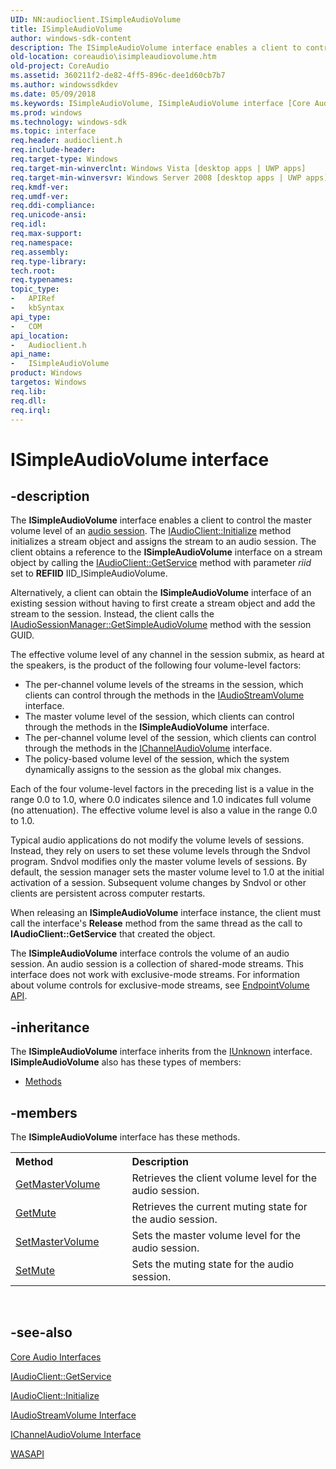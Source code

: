 ```yaml
---
UID: NN:audioclient.ISimpleAudioVolume
title: ISimpleAudioVolume
author: windows-sdk-content
description: The ISimpleAudioVolume interface enables a client to control the master volume level of an audio session.
old-location: coreaudio\isimpleaudiovolume.htm
old-project: CoreAudio
ms.assetid: 360211f2-de82-4ff5-896c-dee1d60cb7b7
ms.author: windowssdkdev
ms.date: 05/09/2018
ms.keywords: ISimpleAudioVolume, ISimpleAudioVolume interface [Core Audio], ISimpleAudioVolume interface [Core Audio],described, audioclient/ISimpleAudioVolume, coreaudio.isimpleaudiovolume
ms.prod: windows
ms.technology: windows-sdk
ms.topic: interface
req.header: audioclient.h
req.include-header: 
req.target-type: Windows
req.target-min-winverclnt: Windows Vista [desktop apps | UWP apps]
req.target-min-winversvr: Windows Server 2008 [desktop apps | UWP apps]
req.kmdf-ver: 
req.umdf-ver: 
req.ddi-compliance: 
req.unicode-ansi: 
req.idl: 
req.max-support: 
req.namespace: 
req.assembly: 
req.type-library: 
tech.root: 
req.typenames: 
topic_type:
-	APIRef
-	kbSyntax
api_type:
-	COM
api_location:
-	Audioclient.h
api_name:
-	ISimpleAudioVolume
product: Windows
targetos: Windows
req.lib: 
req.dll: 
req.irql: 
---
```


# ISimpleAudioVolume interface


## -description



The <b>ISimpleAudioVolume</b> interface enables a client to control the master volume level of an <a href="https://msdn.microsoft.com/b8a1b656-a582-4112-99e9-bd575719ebb3">audio session</a>. The <a href="https://msdn.microsoft.com/eb778503-06f8-4705-9f8d-9a4fd886ae27">IAudioClient::Initialize</a> method initializes a stream object and assigns the stream to an audio session. The client obtains a reference to the <b>ISimpleAudioVolume</b> interface on a stream object by calling the <a href="https://msdn.microsoft.com/233d4471-037f-4df9-bef6-57f2544dedb5">IAudioClient::GetService</a> method with parameter <i>riid</i> set to <b>REFIID</b> IID_ISimpleAudioVolume.

Alternatively, a client can obtain the <b>ISimpleAudioVolume</b> interface of an existing session without having to first create a stream object and add the stream to the session. Instead, the client calls the <a href="https://msdn.microsoft.com/2f3c5a40-308f-48b4-b35c-aebd0cc6b849">IAudioSessionManager::GetSimpleAudioVolume</a> method with the session GUID.

The effective volume level of any channel in the session submix, as heard at the speakers, is the product of the following four volume-level factors:

<ul>
<li>The per-channel volume levels of the streams in the session, which clients can control through the methods in the <a href="https://msdn.microsoft.com/92cc127b-77ac-4fc7-ac3c-319e5d6368d3">IAudioStreamVolume</a> interface.</li>
<li>The master volume level of the session, which clients can control through the methods in the <b>ISimpleAudioVolume</b> interface.</li>
<li>The per-channel volume level of the session, which clients can control through the methods in the <a href="https://msdn.microsoft.com/0d0a20dc-5e5a-49a7-adc9-20aacb88368a">IChannelAudioVolume</a> interface.</li>
<li>The policy-based volume level of the session, which the system dynamically assigns to the session as the global mix changes.</li>
</ul>
Each of the four volume-level factors in the preceding list is a value in the range 0.0 to 1.0, where 0.0 indicates silence and 1.0 indicates full volume (no attenuation). The effective volume level is also a value in the range 0.0 to 1.0.

Typical audio applications do not modify the volume levels of sessions. Instead, they rely on users to set these volume levels through the Sndvol program. Sndvol modifies only the master volume levels of sessions. By default, the session manager sets the master volume level to 1.0 at the initial activation of a session. Subsequent volume changes by Sndvol or other clients are persistent across computer restarts.

When releasing an <b>ISimpleAudioVolume</b> interface instance, the client must call the interface's <b>Release</b> method from the same thread as the call to <b>IAudioClient::GetService</b> that created the object.

The <b>ISimpleAudioVolume</b> interface controls the volume of an audio session. An audio session is a collection of shared-mode streams. This interface does not work with exclusive-mode streams. For information about volume controls for exclusive-mode streams, see <a href="https://msdn.microsoft.com/1fe1cd57-a0a4-4e08-ab52-3b6e66d14e79">EndpointVolume API</a>.




## -inheritance

The <b xmlns:loc="http://microsoft.com/wdcml/l10n">ISimpleAudioVolume</b> interface inherits from the <a href="https://msdn.microsoft.com/33f1d79a-33fc-4ce5-a372-e08bda378332">IUnknown</a> interface. <b>ISimpleAudioVolume</b> also has these types of members:
<ul>
<li><a href="https://docs.microsoft.com/">Methods</a></li>
</ul>

## -members

The <b>ISimpleAudioVolume</b> interface has these methods.
<table class="members" id="memberListMethods">
<tr>
<th align="left" width="37%">Method</th>
<th align="left" width="63%">Description</th>
</tr>
<tr data="declared;">
<td align="left" width="37%">
<a href="https://msdn.microsoft.com/362d8e12-a92c-4e0f-b88f-a3937c75d01a">GetMasterVolume</a>
</td>
<td align="left" width="63%">
Retrieves the client volume level for the audio session.

</td>
</tr>
<tr data="declared;">
<td align="left" width="37%">
<a href="https://msdn.microsoft.com/35890423-2aac-473b-a820-ba7cb1b5e05e">GetMute</a>
</td>
<td align="left" width="63%">
Retrieves the current muting state for the audio session.

</td>
</tr>
<tr data="declared;">
<td align="left" width="37%">
<a href="https://msdn.microsoft.com/895a8564-5f06-4e20-abcc-d960d4002eb0">SetMasterVolume</a>
</td>
<td align="left" width="63%">
Sets the master volume level for the audio session.

</td>
</tr>
<tr data="declared;">
<td align="left" width="37%">
<a href="https://msdn.microsoft.com/64fc7146-8d4b-429c-bf35-c43e31a41af8">SetMute</a>
</td>
<td align="left" width="63%">
Sets the muting state for the audio session.

</td>
</tr>
</table> 


## -see-also




<a href="https://msdn.microsoft.com/b18e2094-e974-4c23-b70b-ace5a168132d">Core Audio Interfaces</a>



<a href="https://msdn.microsoft.com/233d4471-037f-4df9-bef6-57f2544dedb5">IAudioClient::GetService</a>



<a href="https://msdn.microsoft.com/eb778503-06f8-4705-9f8d-9a4fd886ae27">IAudioClient::Initialize</a>



<a href="https://msdn.microsoft.com/92cc127b-77ac-4fc7-ac3c-319e5d6368d3">IAudioStreamVolume Interface</a>



<a href="https://msdn.microsoft.com/0d0a20dc-5e5a-49a7-adc9-20aacb88368a">IChannelAudioVolume Interface</a>



<a href="https://msdn.microsoft.com/452b9725-b0b9-4888-bbb5-a23e0067e840">WASAPI</a>
 

 

